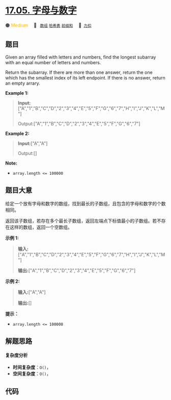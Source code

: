 # [17.05. 字母与数字](https://2xiao.github.io/leetcode-js/interview/i_17.05.html)

🟠 <font color=#ffb800>Medium</font>&emsp; 🔖&ensp; [`数组`](/tag/array.md) [`哈希表`](/tag/hash-table.md) [`前缀和`](/tag/prefix-sum.md)&emsp; 🔗&ensp;[`力扣`](https://leetcode.cn/problems/find-longest-subarray-lcci)

## 题目

Given an array filled with letters and numbers, find the longest subarray with
an equal number of letters and numbers.

Return the subarray. If there are more than one answer, return the one which
has the smallest index of its left endpoint. If there is no answer, return an
empty arrary.

**Example 1:**

> 
> 
> 
> 
> 
> **Input:**["A","1","B","C","D","2","3","4","E","5","F","G","6","7","H","I","J","K","L","M"]
> 
> 
> 
> Output:["A","1","B","C","D","2","3","4","E","5","F","G","6","7"]

**Example 2:**

> 
> 
> 
> 
> 
> **Input:**["A","A"]
> 
> 
> 
> Output:[]
> 
> 

**Note:**

  * `array.length <= 100000`


## 题目大意

给定一个放有字母和数字的数组，找到最长的子数组，且包含的字母和数字的个数相同。

返回该子数组，若存在多个最长子数组，返回左端点下标值最小的子数组。若不存在这样的数组，返回一个空数组。

**示例 1:**

> 
> 
> 
> 
> 
> **输入:**["A","1","B","C","D","2","3","4","E","5","F","G","6","7","H","I","J","K","L","M"]
> 
> 
> 
> **输出:**["A","1","B","C","D","2","3","4","E","5","F","G","6","7"]
> 
> 

**示例 2:**

> 
> 
> 
> 
> 
> **输入:**["A","A"]
> 
> 
> 
> **输出:**[]
> 
> 

**提示：**

  * `array.length <= 100000`


## 解题思路

#### 复杂度分析

- **时间复杂度**：`O()`，
- **空间复杂度**：`O()`，

## 代码

```javascript

```
